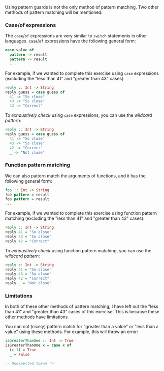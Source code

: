 Using pattern guards is not the only method of pattern matching. Two other methods of pattern matching will be mentioned:

### Case/of expressions

The `case`/`of` expressions are very similar to `switch` statements in other languages. `case`/`of` expressions have the following general form:

```purescript
case value of
  pattern -> result
  pattern -> result
  ...
```

For example, if we wanted to complete this exercise using `case` expressions (excluding the "less than 41" and "greater than 43" cases):

```purescript
reply :: Int -> String
reply guess = case guess of
  41 -> "So close"
  43 -> "So close"
  42 -> "Correct"
```

To _exhaustively check_ using `case` expressions, you can use the _wildcard pattern_:

```purescript
reply :: Int -> String
reply guess = case guess of
  41 -> "So close"
  43 -> "So close"
  42 -> "Correct"
  _ -> "Not close"
```

### Function pattern matching

We can also pattern match the arguments of functions, and it has the following general form:

```purescript
foo :: Int -> String
foo pattern = result
foo pattern = result
...
```

For example, if we wanted to complete this exercise using function pattern matching (excluding the "less than 41" and "greater than 43" cases):

```purescript
reply :: Int -> String
reply 41 = "So close"
reply 43 = "So close"
reply 42 = "Correct"
```

To _exhaustively check_ using function pattern matching, you can use the _wildcard pattern_:

```purescript
reply :: Int -> String
reply 41 = "So close"
reply 43 = "So close"
reply 42 = "Correct"
reply _ = "Not close"
```

### Limitations

In both of these other methods of pattern matching, I have left out the "less than 41" and "greater than 43" cases of this exercise. This is because these other methods have limitations.

You can not (nicely) pattern match for "greater than a value" or "less than a value" using these methods. For example, this will throw an error:

```purescript
isGreaterThanOne :: Int -> True
isGreaterThanOne x = case x of
  (> 1) = True
  _ = False

-- Unexpected token '>'
```
